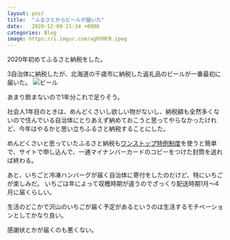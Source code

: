 ```yaml
---
layout: post
title:  "ふるさとからビールが届いた"
date:   2020-12-09 21:34 +0900
categories: Blog
image: https://i.imgur.com/aghhMCR.jpeg
---
```

2020年初めてふるさと納税をした。

3自治体に納税したが、北海道の千歳市に納税した返礼品のビールが一番最初に届いた。
![ビール](https://i.imgur.com/aghhMCR.jpeg "ビール24本")

あまり飲まないので1年分これで足りそう。


社会人1年目のときは、めんどくさいし欲しい物がないし、納税額も全然多くないので住んでいる自治体にとりあえず納めておこうと思ってやらなかったけれど、今年はやるかと思い立ちふるさと納税することにした。


めんどくさいと思っていたふるさと納税も[ワンストップ特例制度](https://www.soumu.go.jp/main_sosiki/jichi_zeisei/czaisei/czaisei_seido/furusato/mechanism/procedure.html)を使うと簡単で、サイトで申し込んで、一通マイナンバーカードのコピーをつけた封筒を送れば終わる。



あと、いちごと冷凍ハンバーグが届く自治体に寄付をしたのだけど、特にいちごが楽しみだ。
いちごは年によって収穫時期が違うのでざっくり配送時期1月〜4月に届くらしい。


生活のどこかで沢山のいちごが届く予定があるというのは生活するモチベーションとしてかなり良い。




感謝状とかが届くのも悪くない。